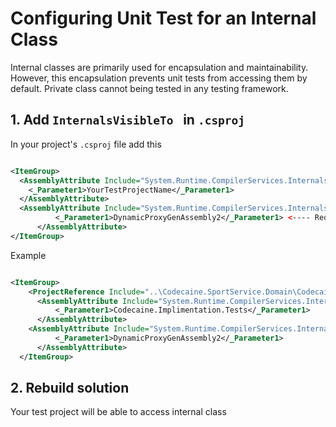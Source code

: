# Configuring Unit Test for an Internal Class

Internal classes are primarily used for encapsulation and maintainability. However, this encapsulation prevents unit tests from accessing them by default. Private class cannot being tested in any testing framework.

## 1. Add ``InternalsVisibleTo `` in ``.csproj``
In your project's ``.csproj`` file add this

```xml

<ItemGroup>
  <AssemblyAttribute Include="System.Runtime.CompilerServices.InternalsVisibleTo">
    <_Parameter1>YourTestProjectName</_Parameter1>
  </AssemblyAttribute>
  <AssemblyAttribute Include="System.Runtime.CompilerServices.InternalsVisibleTo">
		  <_Parameter1>DynamicProxyGenAssembly2</_Parameter1> <---- Required for moq
	  </AssemblyAttribute>
</ItemGroup>

```

Example

```xml

<ItemGroup>
    <ProjectReference Include="..\Codecaine.SportService.Domain\Codecaine.SportService.Domain.csproj" />
	  <AssemblyAttribute Include="System.Runtime.CompilerServices.InternalsVisibleTo">
		  <_Parameter1>Codecaine.Implimentation.Tests</_Parameter1>
	  </AssemblyAttribute>
    <AssemblyAttribute Include="System.Runtime.CompilerServices.InternalsVisibleTo">
		  <_Parameter1>DynamicProxyGenAssembly2</_Parameter1> 
	  </AssemblyAttribute>
  </ItemGroup>

```

## 2. Rebuild solution

Your test project will be able to access internal class